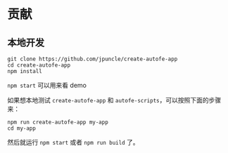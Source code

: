 # 贡献

## 本地开发

```
git clone https://github.com/jpuncle/create-autofe-app
cd create-autofe-app
npm install
```

`npm start` 可以用来看 demo

如果想本地测试 `create-autofe-app` 和 `autofe-scripts`，可以按照下面的步骤来：

```
npm run create-autofe-app my-app
cd my-app
```

然后就运行 `npm start` 或者 `npm run build` 了。